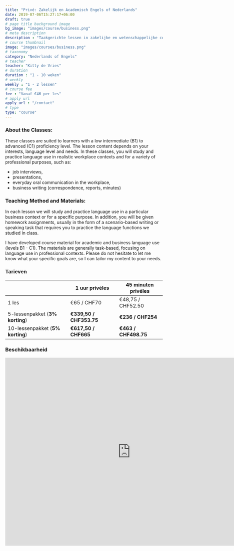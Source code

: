 ```yaml
---
title: "Privé: Zakelijk en Academisch Engels of Nederlands"
date: 2019-07-06T15:27:17+06:00
draft: true
# page title background image
bg_image: "images/course/business.png"
# meta description
description : "Taakgerichte lessen in zakelijke en wetenschappelijke communicatievaardigheden."
# course thumbnail
image: "images/courses/business.png"
# taxonomy
category: "Nederlands of Engels"
# teacher
teacher: "Kitty de Vries"
# duration
duration : "1 - 10 weken"
# weekly
weekly : "1 - 2 lessen"
# course fee
fee : "Vanaf €46 per les"
# apply url
apply_url : "/contact"
# type
type: "course"
---
```



### About the Classes:
These classes are suited to learners with a low intermediate (B1) to advanced (C1) proficiency level. The lesson content depends on your interests, language level and needs. In these classes, you will study and practice language use in realistic workplace contexts and for a variety of professional purposes, such as:
- job interviews,
- presentations,
- everyday oral communication in the workplace,
- business writing (correspondence, reports, minutes) 

### Teaching Method and Materials:
In each lesson we will study and practice language use in a particular business context or for a specific purpose. In addition, you will be given homework assignments, usually in the form of a scenario-based writing or speaking task that requires you to practice the language functions we studied in class.

I have developed course material for academic and business language use (levels B1 - C1). The materials are generally task-based, focusing on language use in professional contexts. Please do not hesitate to let me know what your specific goals are, so I can tailor my content to your needs.
 </p>

### Tarieven

| | 1 uur privéles|  45 minuten privéles|
|---|---|---|
|  1 les  | €65 / CHF70 | €48,75 / CHF52.50|
|  5-lessenpakket (__3% korting__) | __€339,50 / CHF353.75__ | __€236 / CHF254__|
|  10-lessenpakket (__5% korting__) | __€617,50 / CHF665__ | __€463 / CHF498.75__|

### Beschikbaarheid
<iframe src="https://calendar.google.com/calendar/embed?src=oijqsb1csqod0ecm1laeb8qgdk%40group.calendar.google.com&ctz=Europe%2FBrussels" style="border: 0" width="800" height="600" frameborder="0" scrolling="no"></iframe>
